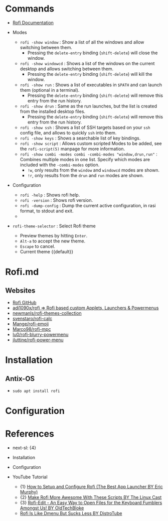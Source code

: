 # Commands

* [Rofi Documentation](https://davatorium.github.io/rofi/)

* Modes
  * `rofi -show window` : Show a list of all the windows and allow switching between them.
    * Pressing the `delete-entry` binding (`shift-delete`) will close the window.
  * `rofi -show windowcd` : Shows a list of the windows on the current desktop and allows switching between them.
    * Pressing the `delete-entry` binding (`shift-delete`) will kill the window.
  * `rofi -show run` : Shows a list of executables in `$PATH` and can launch them (optional in a terminal).
    * Pressing the `delete-entry` binding (`shift-delete`) will remove this entry from the run history.
  * `rofi -show drun` : Same as the run launches, but the list is created from the installed desktop files.
    * Pressing the `delete-entry` binding (`shift-delete`) will remove this entry from the run history.
  * `rofi -show ssh` : Shows a list of SSH targets based on your `ssh` config file, and allows to quickly `ssh` into them.
  * `rofi -show keys` : Shows a searchable list of key bindings.
  * `rofi -show script` : Allows custom scripted Modes to be added, see the `rofi-script(5)` manpage for more information.
  * `rofi -show combi -modes combi -combi-modes "window,drun,run"` : Combines multiple modes in one list. Specify which modes are included with the `-combi-modes` option.
    * `!w`, only results from the `window` and `windowcd` modes are shown.
    * `!r`, only results from the `drun` and `run` modes are shown.

* Configuration
  * `rofi -help` : Shows rofi help.
  * `rofi -version` : Shows rofi version.
  * `rofi -dump-config` : Dump the current active configuration, in rasi format, to stdout and exit.
  * 

* `rofi-theme-selector` : Select Rofi theme
  * Preview themes by hitting `Enter`.
  * `Alt-a` to accept the new theme.
  * `Escape` to cancel.
  * Current theme {{default}}

# Rofi.md

## Websites

* [Rofi GitHub](https://github.com/davatorium/rofi)
* [adi1090x/rofi => Rofi based custom Applets, Launchers & Powermenus](https://github.com/adi1090x/rofi)
* [newmanls/rofi-themes-collection](https://github.com/newmanls/rofi-themes-collection)
* [svenstaro/rofi-calc](https://github.com/svenstaro/rofi-calc)
* [Mange/rofi-emoji](https://github.com/Mange/rofi-emoji)
* [Marco98/rofi-mpc](https://github.com/Marco98/rofi-mpc)
* [lu0/rofi-blurry-powermenu](https://github.com/lu0/rofi-blurry-powermenu)
* [jluttine/rofi-power-menu](https://github.com/jluttine/rofi-power-menu)

# Installation

## Antix-OS

* `sudo apt install rofi`

# Configuration



# References

* next-sl: {4}

* Installation

* Configuration

* YouTube Tutorial
  * {1} [How to Setup and Configure Rofi (The Best App Launcher BY Eric Murphy)](https://www.youtube.com/watch?v=TutfIwxSE_s)
  * {2} [Make Rofi More Awesome With These Scripts BY The Linux Cast](https://www.youtube.com/watch?v=9yLULFzmg3o)
  * {3} [Rofi-Edit - An Easy Way to Open Files for the Keyboard Fumblers Amongst Us! BY OldTechBloke](https://www.youtube.com/watch?v=vztMbO_Ssa0)
  * [Rofi Is Like Dmenu But Sucks Less BY DistroTube](https://www.youtube.com/watch?v=a2GWqF32U8Q)
